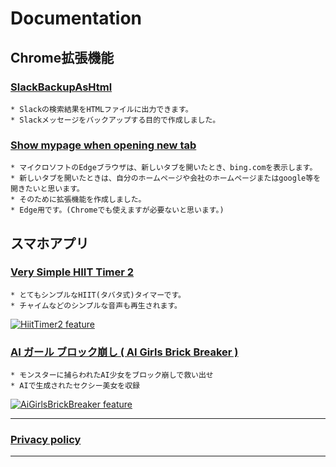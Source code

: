 # Documentation

## Chrome拡張機能

### [SlackBackupAsHtml](/md/SlackBackupAsHtml/README)
    * Slackの検索結果をHTMLファイルに出力できます。
    * Slackメッセージをバックアップする目的で作成しました。

### [Show mypage when opening new tab](/md/Show_mypage_when_opening_new_tab/README)
    * マイクロソフトのEdgeブラウザは、新しいタブを開いたとき、bing.comを表示します。
    * 新しいタブを開いたときは、自分のホームページや会社のホームページまたはgoogle等を開きたいと思います。
    * そのために拡張機能を作成しました。
    * Edge用です。(Chromeでも使えますが必要ないと思います。)

## スマホアプリ

### [Very Simple HIIT Timer 2](/md/HiitTimer2/README)
    * とてもシンプルなHIIT(タバタ式)タイマーです。
    * チャイムなどのシンプルな音声も再生されます。

[![HiitTimer2 feature](https://tomomori.github.io/documents/HiitTimer2/%E3%83%95%E3%82%A3%E3%83%BC%E3%83%81%E3%83%A3%E3%83%BC.jpg "HiitTimer2 feature")](/md/HiitTimer2/README)

### [AI ガール ブロック崩し ( AI Girls Brick Breaker )](/md/AiGirlsBrickBreaker/README)
    * モンスターに捕らわれたAI少女をブロック崩しで救い出せ
    * AIで生成されたセクシー美女を収録

[![AiGirlsBrickBreaker feature](https://tomomori.github.io/documents/AiGirlsBrickBreaker/%E3%83%95%E3%82%A3%E3%83%BC%E3%83%81%E3%83%A3%E3%83%BC.png "AiGirlsBrickBreaker feature")](/md/AiGirlsBrickBreaker/README)

---
### [Privacy policy](/md/privacy)

---